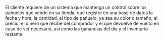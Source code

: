 El cliente requiere de un sistema que mantenga un control sobre los pañuelos que vende en su tienda, que registre en una base de datos la fecha y hora, la cantidad, el tipo de pañuelo, ya sea su color o tamaño, el precio, el dinero que recibe del comprador y el que devuelve de vuelto en caso de ser necesario, así como las ganancias del día y el inventario restante.
